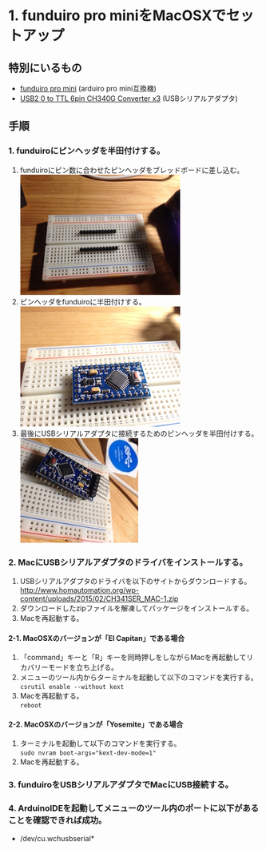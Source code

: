 # 1. funduiro pro miniをMacOSXでセットアップ
## 特別にいるもの
* [funduiro pro mini](http://ja.aliexpress.com/item/Free-Shipping-3pcs-lot-USB2-0-To-TTL-6Pin-CH340G-Converter-for-Arduino-PRO-Instead-of/1922500840.html?isOrigTitle=true) (arduiro pro mini互換機)
* [USB2 0 to TTL 6pin CH340G Converter x3](http://ja.aliexpress.com/item/Free-Shipping-new-version-5pcs-lot-Pro-Mini-328-Mini-ATMEGA328-5V-16MHz-for-Arduino/1656644616.html?adminSeq=220352482&shopNumber=1022067) (USBシリアルアダプタ) 

## 手順
### 1. funduiroにピンヘッダを半田付けする。
1. funduiroにピン数に合わせたピンヘッダをブレッドボードに差し込む。  
![Picture](https://github.com/IsaoNakamura/StudyRPi/blob/master/Doc/StudyMenu/usingFunduiroProMini/00_setPin.JPG?raw=true) 
2. ピンヘッダをfunduiroに半田付けする。  
![Picture](https://github.com/IsaoNakamura/StudyRPi/blob/master/Doc/StudyMenu/usingFunduiroProMini/01_setBoard.JPG?raw=true) 
3. 最後にUSBシリアルアダプタに接続するためのピンヘッダを半田付けする。  
![Picture](https://github.com/IsaoNakamura/StudyRPi/blob/master/Doc/StudyMenu/usingFunduiroProMini/02_setConnecter.jpg?raw=true) 

### 2. MacにUSBシリアルアダプタのドライバをインストールする。
1. USBシリアルアダプタのドライバを以下のサイトからダウンロードする。  
http://www.homautomation.org/wp-content/uploads/2015/02/CH341SER_MAC-1.zip  
2. ダウンロードしたzipファイルを解凍してパッケージをインストールする。  
3. Macを再起動する。  

#### 2-1. MacOSXのバージョンが「El Capitan」である場合
1. 「command」キーと「R」キーを同時押しをしながらMacを再起動してリカバリーモードを立ち上げる。  
2. メニューのツール内からターミナルを起動して以下のコマンドを実行する。  
``csrutil enable --without kext`` 
3. Macを再起動する。  
``reboot`` 

#### 2-2. MacOSXのバージョンが「Yosemite」である場合
1. ターミナルを起動して以下のコマンドを実行する。  
``sudo nvram boot-args="kext-dev-mode=1"`` 
2. Macを再起動する。  

### 3. funduiroをUSBシリアルアダプタでMacにUSB接続する。

### 4. ArduinoIDEを起動してメニューのツール内のポートに以下があることを確認できれば成功。  
* /dev/cu.wchusbserial*